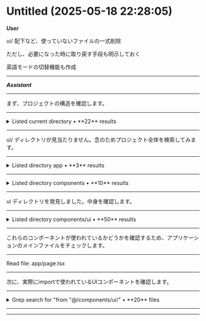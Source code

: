 <!-- Generated by SpecStory -->

# Untitled (2025-05-18 22:28:05)

_**User**_

ui/ 配下など、使っていないファイルの一式削除

ただし、必要になった時に取り戻す手段も明示しておく

英語モードの切替機能も作成

---

_**Assistant**_



---

まず、プロジェクトの構造を確認します。

---

<details>
            <summary>Listed current directory • **22** results</summary>
        
| Name |
|-------|
| 📁 `.git` |
| 📁 `.specstory` |
| 📁 `node_modules` |
| 📄 `tsconfig.json` |
| 📁 `types` |
| 📄 `pnpm-lock.yaml` |
| 📄 `tailwind.config.ts` |
| 📁 `lib` |
| 📄 `package.json` |
| 📁 `components` |
| 📁 `app` |
| 📁 `.vscode` |
| 📁 `hooks` |
| 📁 `.next` |
| 📄 `.gitignore` |
| 📄 `.cursorindexingignore` |
| 📄 `next-env.d.ts` |
| 📁 `public` |
| 📁 `styles` |
| 📄 `postcss.config.mjs` |
| 📄 `next.config.mjs` |
| 📄 `components.json` |

</details>

---

ui/ ディレクトリが見当たりません。念のためプロジェクト全体を検索してみます。

---

<details>
            <summary>Listed directory app • **3** results</summary>
        
| Name |
|-------|
| 📄 `layout.tsx` |
| 📄 `page.tsx` |
| 📄 `globals.css` |

</details>

---

<details>
            <summary>Listed directory components • **10** results</summary>
        
| Name |
|-------|
| 📄 `export-import-panel.tsx` |
| 📁 `ui` |
| 📄 `help-modal.tsx` |
| 📄 `text-color-settings.tsx` |
| 📄 `color-picker.tsx` |
| 📄 `color-variation-controls.tsx` |
| 📄 `advanced-color-picker.tsx` |
| 📄 `color-display.tsx` |
| 📄 `theme-provider.tsx` |
| 📄 `logo.tsx` |

</details>

---

ui ディレクトリを発見しました。中身を確認します。

---

<details>
            <summary>Listed directory components/ui • **50** results</summary>
        
| Name |
|-------|
| 📄 `dialog.tsx` |
| 📄 `tabs.tsx` |
| 📄 `toast.tsx` |
| 📄 `toaster.tsx` |
| 📄 `tooltip.tsx` |
| 📄 `radio-group.tsx` |
| 📄 `select.tsx` |
| 📄 `slider.tsx` |
| 📄 `badge.tsx` |
| 📄 `command.tsx` |
| 📄 `accordion.tsx` |
| 📄 `skeleton.tsx` |
| 📄 `sonner.tsx` |
| 📄 `switch.tsx` |
| 📄 `table.tsx` |
| 📄 `textarea.tsx` |
| 📄 `toggle-group.tsx` |
| 📄 `toggle.tsx` |
| 📄 `use-mobile.tsx` |
| 📄 `use-toast.ts` |
| 📄 `navigation-menu.tsx` |
| 📄 `pagination.tsx` |
| 📄 `popover.tsx` |
| 📄 `progress.tsx` |
| 📄 `resizable.tsx` |
| 📄 `scroll-area.tsx` |
| 📄 `separator.tsx` |
| 📄 `sheet.tsx` |
| 📄 `sidebar.tsx` |
| 📄 `context-menu.tsx` |
| 📄 `drawer.tsx` |
| 📄 `dropdown-menu.tsx` |
| 📄 `form.tsx` |
| 📄 `hover-card.tsx` |
| 📄 `input-otp.tsx` |
| 📄 `input.tsx` |
| 📄 `label.tsx` |
| 📄 `menubar.tsx` |
| 📄 `alert.tsx` |
| 📄 `aspect-ratio.tsx` |
| 📄 `avatar.tsx` |
| 📄 `breadcrumb.tsx` |
| 📄 `button.tsx` |
| 📄 `calendar.tsx` |
| 📄 `card.tsx` |
| 📄 `carousel.tsx` |
| 📄 `chart.tsx` |
| 📄 `checkbox.tsx` |
| 📄 `collapsible.tsx` |
| 📄 `alert-dialog.tsx` |

</details>

---

これらのコンポーネントが使われているかどうかを確認するため、アプリケーションのメインファイルをチェックします。

---

Read file: app/page.tsx

---

次に、実際にimportで使われているUIコンポーネントを確認します。

---

<details>
            <summary>Grep search for "from "@/components/ui/" • **20** files</summary>
        
| File | Line | Match |
|------|------|-------|
| `file:///Users/ai/dev/DesignSystem/Palette-Pally-v0/components/advanced-color-picker.tsx` | L5 | `import { Slider } from "@/components/ui/slider"` |
| `file:///Users/ai/dev/DesignSystem/Palette-Pally-v0/components/advanced-color-picker.tsx` | L6 | `import { Label } from "@/components/ui/label"` |
| `file:///Users/ai/dev/DesignSystem/Palette-Pally-v0/components/advanced-color-picker.tsx` | L7 | `import { Input } from "@/components/ui/input"` |
| `file:///Users/ai/dev/DesignSystem/Palette-Pally-v0/components/color-picker.tsx` | L6 | `import { Input } from "@/components/ui/input"` |
| `file:///Users/ai/dev/DesignSystem/Palette-Pally-v0/components/color-picker.tsx` | L7 | `import { Card, CardContent, CardHeader } from "@/components/ui/card"` |
| `file:///Users/ai/dev/DesignSystem/Palette-Pally-v0/components/color-picker.tsx` | L8 | `import { Tabs, TabsContent, TabsList, TabsTrigger } from "@/components/ui/tabs"` |
| `file:///Users/ai/dev/DesignSystem/Palette-Pally-v0/components/ui/form.tsx` | L15 | `import { Label } from "@/components/ui/label"` |
| `file:///Users/ai/dev/DesignSystem/Palette-Pally-v0/components/color-display.tsx` | Lundefined | `import { Card, CardContent, CardHeader, CardTitle } from "@/components/ui/card"` |
| `file:///Users/ai/dev/DesignSystem/Palette-Pally-v0/hooks/use-toast.ts` | L8 | `} from "@/components/ui/toast"` |
| `file:///Users/ai/dev/DesignSystem/Palette-Pally-v0/components/help-modal.tsx` | L11 | `} from "@/components/ui/dialog"` |
| `file:///Users/ai/dev/DesignSystem/Palette-Pally-v0/components/help-modal.tsx` | L12 | `import { Button } from "@/components/ui/button"` |
| `file:///Users/ai/dev/DesignSystem/Palette-Pally-v0/components/help-modal.tsx` | L13 | `import { Tabs, TabsContent, TabsList, TabsTrigger } from "@/components/ui/tabs"` |
| `file:///Users/ai/dev/DesignSystem/Palette-Pally-v0/components/text-color-settings.tsx` | L3 | `import { Select, SelectContent, SelectItem, SelectTrigger, SelectValue } from "@/components/ui/select"` |
| `file:///Users/ai/dev/DesignSystem/Palette-Pally-v0/components/text-color-settings.tsx` | L4 | `import { Button } from "@/components/ui/button"` |
| `file:///Users/ai/dev/DesignSystem/Palette-Pally-v0/components/text-color-settings.tsx` | L6 | `import { Dialog, DialogContent, DialogHeader, DialogTitle, DialogFooter } from "@/components/ui/dialog"` |
| `file:///Users/ai/dev/DesignSystem/Palette-Pally-v0/components/ui/carousel.tsx` | L9 | `import { Button } from "@/components/ui/button"` |
| `file:///Users/ai/dev/DesignSystem/Palette-Pally-v0/components/ui/sidebar.tsx` | L9 | `import { Button } from "@/components/ui/button"` |
| `file:///Users/ai/dev/DesignSystem/Palette-Pally-v0/components/ui/sidebar.tsx` | L10 | `import { Input } from "@/components/ui/input"` |
| `file:///Users/ai/dev/DesignSystem/Palette-Pally-v0/components/ui/sidebar.tsx` | L11 | `import { Separator } from "@/components/ui/separator"` |
| `file:///Users/ai/dev/DesignSystem/Palette-Pally-v0/components/ui/sidebar.tsx` | L12 | `import { Sheet, SheetContent } from "@/components/ui/sheet"` |
| `file:///Users/ai/dev/DesignSystem/Palette-Pally-v0/components/ui/sidebar.tsx` | L13 | `import { Skeleton } from "@/components/ui/skeleton"` |
| `file:///Users/ai/dev/DesignSystem/Palette-Pally-v0/components/ui/sidebar.tsx` | L19 | `} from "@/components/ui/tooltip"` |
| `file:///Users/ai/dev/DesignSystem/Palette-Pally-v0/components/ui/use-toast.ts` | L5 | `import type { ToastActionElement, ToastProps } from "@/components/ui/toast"` |
| `file:///Users/ai/dev/DesignSystem/Palette-Pally-v0/components/ui/calendar.tsx` | L7 | `import { buttonVariants } from "@/components/ui/button"` |
| `file:///Users/ai/dev/DesignSystem/Palette-Pally-v0/components/export-import-panel.tsx` | L5 | `import { Button } from "@/components/ui/button"` |
| `file:///Users/ai/dev/DesignSystem/Palette-Pally-v0/components/export-import-panel.tsx` | L6 | `import { Alert, AlertDescription } from "@/components/ui/alert"` |
| `file:///Users/ai/dev/DesignSystem/Palette-Pally-v0/components/export-import-panel.tsx` | L15 | `} from "@/components/ui/dialog"` |
| `file:///Users/ai/dev/DesignSystem/Palette-Pally-v0/components/export-import-panel.tsx` | L16 | `import { toast } from "@/components/ui/use-toast"` |
| `file:///Users/ai/dev/DesignSystem/Palette-Pally-v0/components/ui/toaster.tsx` | L2 | `import { Toast, ToastClose, ToastDescription, ToastProvider, ToastTitle, ToastViewport } from "@/components/ui/toast"` |
| `file:///Users/ai/dev/DesignSystem/Palette-Pally-v0/components/ui/toaster.tsx` | L3 | `import { useToast } from "@/components/ui/use-toast"` |
| `file:///Users/ai/dev/DesignSystem/Palette-Pally-v0/components/ui/pagination.tsx` | L4 | `import { ButtonProps, buttonVariants } from "@/components/ui/button"` |
| `file:///Users/ai/dev/DesignSystem/Palette-Pally-v0/components/color-variation-controls.tsx` | L4 | `import { Slider } from "@/components/ui/slider"` |
| `file:///Users/ai/dev/DesignSystem/Palette-Pally-v0/components/color-variation-controls.tsx` | L5 | `import { Label } from "@/components/ui/label"` |
| `file:///Users/ai/dev/DesignSystem/Palette-Pally-v0/components/color-variation-controls.tsx` | L6 | `import { Switch } from "@/components/ui/switch"` |
| `file:///Users/ai/dev/DesignSystem/Palette-Pally-v0/components/color-variation-controls.tsx` | L7 | `import { Input } from "@/components/ui/input"` |
| `file:///Users/ai/dev/DesignSystem/Palette-Pally-v0/components/color-variation-controls.tsx` | L8 | `import { Card, CardContent, CardHeader, CardTitle } from "@/components/ui/card"` |
| `file:///Users/ai/dev/DesignSystem/Palette-Pally-v0/components/color-variation-controls.tsx` | L14 | `} from "@/components/ui/accordion"` |
| `file:///Users/ai/dev/DesignSystem/Palette-Pally-v0/components/ui/alert-dialog.tsx` | L6 | `import { buttonVariants } from "@/components/ui/button"` |
| `file:///Users/ai/dev/DesignSystem/Palette-Pally-v0/components/ui/command.tsx` | L8 | `import { Dialog, DialogContent } from "@/components/ui/dialog"` |
| `file:///Users/ai/dev/DesignSystem/Palette-Pally-v0/components/ui/toggle-group.tsx` | L7 | `import { toggleVariants } from "@/components/ui/toggle"` |
| `file:///Users/ai/dev/DesignSystem/Palette-Pally-v0/app/page.tsx` | L6 | `import { Button } from "@/components/ui/button"` |
| `file:///Users/ai/dev/DesignSystem/Palette-Pally-v0/app/page.tsx` | L7 | `import { Input } from "@/components/ui/input"` |
| `file:///Users/ai/dev/DesignSystem/Palette-Pally-v0/app/page.tsx` | L8 | `import { Card, CardContent, CardHeader } from "@/components/ui/card"` |
| `file:///Users/ai/dev/DesignSystem/Palette-Pally-v0/app/page.tsx` | L14 | `import { toast } from "@/components/ui/use-toast"` |
| `file:///Users/ai/dev/DesignSystem/Palette-Pally-v0/app/page.tsx` | L15 | `import { Toaster } from "@/components/ui/toaster"` |
| `file:///Users/ai/dev/DesignSystem/Palette-Pally-v0/.specstory/history/2025-05-17_07-10-figma-token-import-typography-issue-fix.md` | L335 | `import { Card, CardContent, CardHeader, CardTitle } from "@/components/ui/card"` |
| `file:///Users/ai/dev/DesignSystem/Palette-Pally-v0/.specstory/history/2025-05-17_07-10-figma-token-import-typography-issue-fix.md` | L336 | `import { Alert, AlertDescription } from "@/components/ui/alert"` |

</details>

---



---

